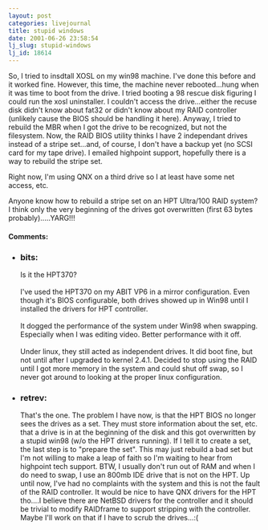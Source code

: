 ```yaml
---
layout: post
categories: livejournal
title: stupid windows
date: 2001-06-26 23:58:54
lj_slug: stupid-windows
lj_id: 18614
---
```

So, I tried to insdtall XOSL on my win98 machine. I've done this before and it worked fine. However, this time, the machine never rebooted...hung when it was time to boot from the drive. I tried booting a 98 rescue disk figuring I could run the xosl uninstaller. I couldn't access the drive...either the recuse disk didn't know about fat32 or didn't know about my RAID controller (unlikely cause the BIOS should be handling it here). Anyway, I tried to rebuild the MBR when I got the drive to be recognized, but not the filesystem. Now, the RAID BIOS utility thinks I have 2 independant drives instead of a stripe set...and, of course, I don't have a backup yet (no SCSI card for my tape drive). I emailed highpoint support, hopefully there is a way to rebuild the stripe set.  



Right now, I'm using QNX on a third drive so I at least have some net access, etc.  



Anyone know how to rebuild a stripe set on an HPT Ultra/100 RAID system? I think only the very beginning of the drives got overwritten (first 63 bytes probably).....YARG!!!


<div id="comments"><h4>Comments:</h4><div class="lj-comments"><ul>
<li><h3>bits: </h3>
<a id="comment-11"></a>
<p>Is it the HPT370?<br>
<br>
I've used the HPT370 on my ABIT VP6 in a mirror configuration.  Even though it's BIOS configurable, both drives showed up in Win98 until I installed the drivers for HPT controller.<br>
<br>
It dogged the performance of the system under Win98 when swapping. Especially when I was editing video.  Better performance with it off. <br>
<br>
Under linux, they still acted as independent drives. It did boot fine, but not until after I upgraded to kernel 2.4.1. Decided to stop using the RAID until I got more memory in the system and could shut off swap, so I never got around to looking at the proper linux configuration. </p>
</li>
<li><h3>retrev: </h3>
<a id="comment-12"></a>
<p>That's the one. The problem I have now, is that the HPT BIOS no longer sees the drives as a set. They must store information about the set, etc. that a drive is in at the beginning of the disk and this got overwritten by a stupid win98 (w/o the HPT drivers running). If I tell it to create a set, the last step is to "prepare the set". This may just rebuild a bad set but I'm not willing to make a leap of faith so I'm waiting to hear from highpoint tech support. BTW, I usually don't run out of RAM and when I do need to swap, I use an 800mb IDE drive that is not on the HPT. Up until now, I've had no complaints with the system and this is not the fault of the RAID controller. It would be nice to have QNX drivers for the HPT tho....I believe there are NetBSD drivers for the controller and it should be trivial to modify RAIDframe to support stripping with the controller. Maybe I'll work on that if I have to scrub the drives...:(</p>
</li>
</ul></div></div>
